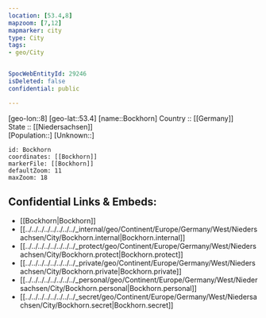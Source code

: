 ```yaml
---
location: [53.4,8] 
mapzoom: [7,12] 
mapmarker: city 
type: City
tags:
- geo/City


SpocWebEntityId: 29246
isDeleted: false
confidential: public

---
```

[geo-lon::8] 
[geo-lat::53.4] 
[name::Bockhorn] 
Country :: [[Germany]]  
State :: [[Niedersachsen]]  
[Population::] 
[Unknown::] 


```leaflet
id: Bockhorn
coordinates: [[Bockhorn]] 
markerFile: [[Bockhorn]] 
defaultZoom: 11 
maxZoom: 18
```


## Confidential Links & Embeds: 
- [[Bockhorn|Bockhorn]]  
- [[../../../../../../../../_internal/geo/Continent/Europe/Germany/West/Niedersachsen/City/Bockhorn.internal|Bockhorn.internal]] 
- [[../../../../../../../../_protect/geo/Continent/Europe/Germany/West/Niedersachsen/City/Bockhorn.protect|Bockhorn.protect]] 
- [[../../../../../../../../_private/geo/Continent/Europe/Germany/West/Niedersachsen/City/Bockhorn.private|Bockhorn.private]] 
- [[../../../../../../../../_personal/geo/Continent/Europe/Germany/West/Niedersachsen/City/Bockhorn.personal|Bockhorn.personal]] 
- [[../../../../../../../../_secret/geo/Continent/Europe/Germany/West/Niedersachsen/City/Bockhorn.secret|Bockhorn.secret]] 
